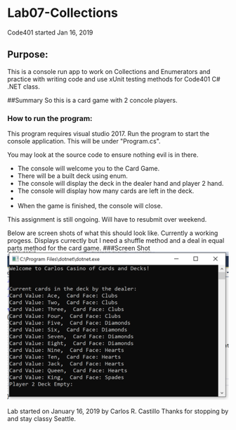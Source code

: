 # Lab07-Collections
Code401 started Jan 16, 2019

## Purpose:
This is a console run app to work on Collections and Enumerators and practice with writing code and use xUnit testing methods for Code401 C# .NET class.

##Summary
So this is a card game with 2 concole players.  


### How to run the program:
This program requires visual studio 2017.
Run the program to start the console application.
This will be under "Program.cs".

You may look at the source code to ensure nothing evil is in there.

* The console will welcome you to the Card Game.
* There will be a built deck using enum.
* The console will display the deck in the dealer hand and player 2 hand.  
* The console will display how many cards are left in the deck.
* 
* When the game is finished, the console will close.

This assignment is still ongoing.  Will have to resubmit over weekend.


Below are screen shots of what this should look like.
Currently a working progess.  Displays currectly but I need a shuffle method and a deal in equal parts method for the card game.
###Screen Shot 
![](assets/Capture.PNG?raw=true)


Lab started on January 16, 2019 by Carlos R. Castillo
Thanks for stopping by and stay classy Seattle.

